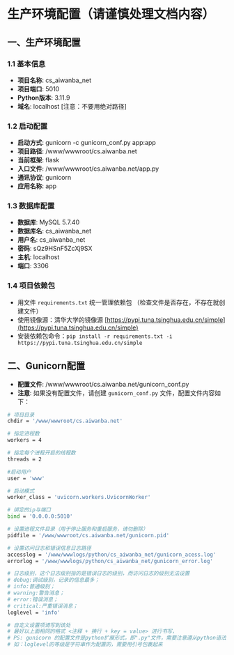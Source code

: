 # 生产环境配置（请谨慎处理文档内容）

## 一、生产环境配置

### 1.1 基本信息
- **项目名称**: cs_aiwanba_net
- **项目端口**: 5010
- **Python版本**: 3.11.9
- **域名**: localhost [注意：不要用绝对路径]

### 1.2 启动配置
- **启动方式**: gunicorn -c gunicorn_conf.py app:app
- **项目路径**: /www/wwwroot/cs.aiwanba.net
- **当前框架**: flask
- **入口文件**: /www/wwwroot/cs.aiwanba.net/app.py
- **通讯协议**: gunicorn
- **应用名称**: app

### 1.3 数据库配置
- **数据库**: MySQL 5.7.40
- **数据库名**: cs_aiwanba_net
- **用户名**: cs_aiwanba_net
- **密码**: sQz9HSnF5ZcXj9SX
- **主机**: localhost
- **端口**: 3306

### 1.4 项目依赖包
- 用文件 `requirements.txt` 统一管理依赖包 （检查文件是否存在，不存在就创建文件）
- 使用镜像源：清华大学的镜像源 [https://pypi.tuna.tsinghua.edu.cn/simple](https://pypi.tuna.tsinghua.edu.cn/simple)
- 安装依赖包命令：`pip install -r requirements.txt -i https://pypi.tuna.tsinghua.edu.cn/simple`

## 二、Gunicorn配置
- **配置文件**: /www/wwwroot/cs.aiwanba.net/gunicorn_conf.py
- **注意**: 如果没有配置文件，请创建 `gunicorn_conf.py` 文件，配置文件内容如下：

```bash
# 项目目录
chdir = '/www/wwwroot/cs.aiwanba.net'

# 指定进程数
workers = 4

# 指定每个进程开启的线程数
threads = 2

#启动用户
user = 'www'

# 启动模式
worker_class = 'uvicorn.workers.UvicornWorker'

# 绑定的ip与端口
bind = '0.0.0.0:5010' 

# 设置进程文件目录（用于停止服务和重启服务，请勿删除）
pidfile = '/www/wwwroot/cs.aiwanba.net/gunicorn.pid'

# 设置访问日志和错误信息日志路径
accesslog = '/www/wwwlogs/python/cs_aiwanba_net/gunicorn_acess.log'
errorlog = '/www/wwwlogs/python/cs_aiwanba_net/gunicorn_error.log'

# 日志级别，这个日志级别指的是错误日志的级别，而访问日志的级别无法设置
# debug:调试级别，记录的信息最多；
# info:普通级别；
# warning:警告消息；
# error:错误消息；
# critical:严重错误消息；
loglevel = 'info' 

# 自定义设置项请写到该处
# 最好以上面相同的格式 <注释 + 换行 + key = value> 进行书写， 
# PS: gunicorn 的配置文件是python扩展形式，即".py"文件，需要注意遵从python语法，
# 如：loglevel的等级是字符串作为配置的，需要用引号包裹起来
```